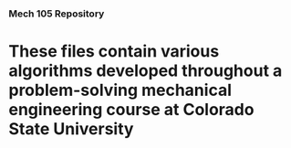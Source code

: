 ### Mech 105 Repository
# These files contain various algorithms developed throughout a problem-solving mechanical engineering course at Colorado State University
